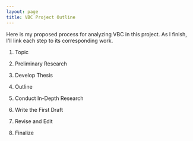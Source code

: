 ```yaml
---
layout: page
title: VBC Project Outline
---
```

Here is my proposed process for analyzing VBC in this project. As I finish, I'll link each step to its corresponding work.

1. Topic

2. Preliminary Research

3. Develop Thesis

4. Outline

5. Conduct In-Depth Research

6. Write the First Draft

7. Revise and Edit

8. Finalize